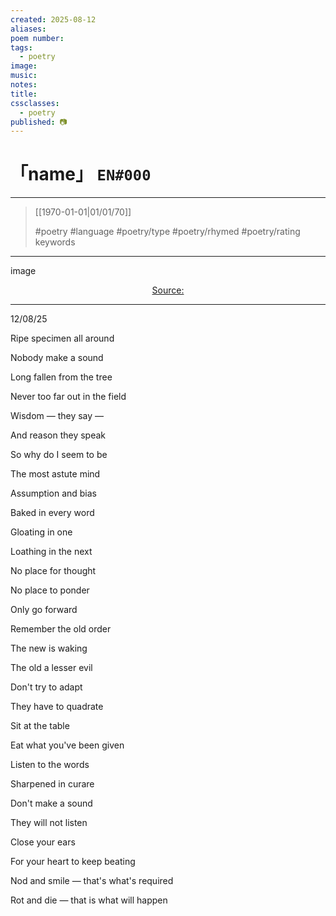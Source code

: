 ```yaml
---
created: 2025-08-12
aliases:
poem number:
tags:
  - poetry
image:
music:
notes:
title:
cssclasses:
  - poetry
published: 📷
---
```

# 「name」 `EN#000`

---

> [[1970-01-01|01/01/70]]
>  
> #poetry
> #language
> #poetry/type
> #poetry/rhymed
> #poetry/rating
> keywords

---

image

<center class="img_caption"><a href="https://" class="source-link">Source: </a></center>

---

12/08/25

Ripe specimen all around

Nobody make a sound

Long fallen from the tree

Never too far out in the field

Wisdom — they say —

And reason they speak

So why do I seem to be

The most astute mind

Assumption and bias

Baked in every word

Gloating in one

Loathing in the next

No place for thought

No place to ponder

Only go forward

Remember the old order 

The new is waking

The old a lesser evil

Don't try to adapt

They have to quadrate

  

Sit at the table

Eat what you've been given

Listen to the words

Sharpened in curare

Don't make a sound

They will not listen

Close your ears

For your heart to keep beating 

Nod and smile — that's what's required

Rot and die — that is what will happen